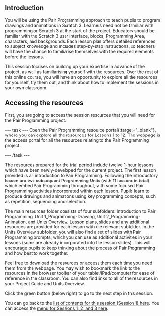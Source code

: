 ## Introduction

You will be using the Pair Programming approach to teach pupils to program drawings and animations in Scratch 3. Learners need not be familiar with programming or Scratch 3 at the start of the project. Educators should be familiar with the Scratch 3 user interface, blocks, Programming Area, characters, and backgrounds. Each lesson plan offers detailed references to subject knowledge and includes step-by-step instructions, so teachers will have the chance to familiarise themselves with the required elements before the lessons.

This session focuses on building up your expertise in advance of the project, as well as familiarising yourself with the resources. Over the rest of this online course, you will have an opportunity to explore all the resources for yourself, try them out, and think about how to implement the sessions in your own classroom.


## Accessing the resources

First, you are going to access the session resources that you will need for the Pair Programming project.

--- task ---
Open the Pair Programming resource portal{:target="_blank"}, where you can explore all the resources for Lessons 1 to 12. The webpage is the access portal for all the resources relating to the Pair Programming project. 

--- /task ---

The resources prepared for the trial period include twelve 1-hour lessons which have been newly-developed for the current project. The first lesson provided is an introduction to Pair Programming. Following the introductory lesson are two subsequent Programming Units (with 11 lessons in total) which embed Pair Programming throughout, with some focused Pair Programming activities incorporated within each lesson. Pupils learn to produce drawings and animations using key programming concepts, such as repetition, sequencing and selection.

The main resources folder consists of four subfolders: Introduction to Pair Programming, Unit 1_Programming-Drawing, Unit 2_Programming-Animation, and Units Overview. Lesson plans, slides and any additional resources are provided for each lesson with the relevant subfolder. In the Units Overview subfolder, you will also find a set of slides with Pair Programming prompts, which you can use as additional activities in your lessons (some are already incorporated into the lesson slides). This will encourage pupils to keep thinking about the process of Pair Programming and how best to work together.

Feel free to download the resources or access them each time you need them from the webpage. You may wish to bookmark the link to the resources in the browser toolbar of your tablet/iPad/computer for ease of reference in the classroom. You can also find links to all of the resources in your Project Guide and Units Overview.


Click the green button (below right) to go to the next step in this session.

You can go back to the [list of contents for this session (Session 1) here](https://projects.raspberrypi.org/en/projects/).
You can access the [menu for Sessions 1, 2, and 3 here](https://projects.raspberrypi.org/en/).

